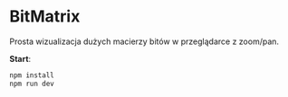 # BitMatrix

Prosta wizualizacja dużych macierzy bitów w przeglądarce z zoom/pan.

**Start**:
```bash
npm install
npm run dev
